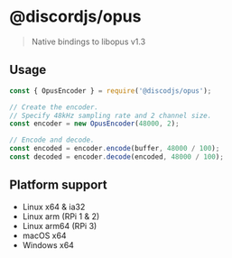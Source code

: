 # @discordjs/opus 
> Native bindings to libopus v1.3

## Usage

```js
const { OpusEncoder } = require('@discodjs/opus');

// Create the encoder.
// Specify 48kHz sampling rate and 2 channel size.
const encoder = new OpusEncoder(48000, 2);

// Encode and decode.
const encoded = encoder.encode(buffer, 48000 / 100);
const decoded = encoder.decode(encoded, 48000 / 100);
```

## Platform support

- Linux x64 & ia32
- Linux arm (RPi 1 & 2)
- Linux arm64 (RPi 3)
- macOS x64
- Windows x64
